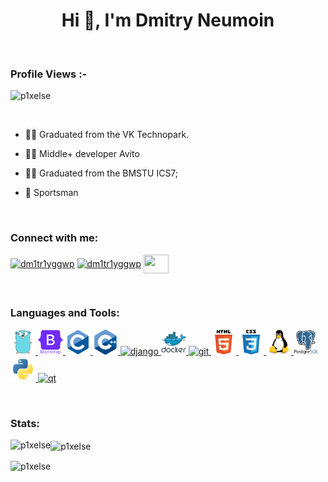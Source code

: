 <h1 align="center">Hi 👋, I'm Dmitry Neumoin</h1>

<br>

<p align="right">
  <h3>Profile Views :-</h3> <img
    src="https://komarev.com/ghpvc/?username=p1xelse&label=Profile%20views&color=0e75b6&style=flat" alt="p1xelse" />
</p>

<br>

- :student: Graduated from the VK Technopark.

- :technologist: Middle+ developer Avito

- :student: Graduated from the BMSTU ICS7;

- :muscle: Sportsman


<br>

<h3 align="left">Connect with me:</h3>
<p align="left">
  <a href="https://www.instagram.com/dm1tr1yggwp" target="blank"><img align="center"
      src="https://raw.githubusercontent.com/rahuldkjain/github-profile-readme-generator/master/src/images/icons/Social/instagram.svg"
      alt="dm1tr1yggwp" height="30" width="40" /></a>
  <a href="https://vk.com/dmitryggwp" target="blank"><img align="center"
      src="https://raw.githubusercontent.com/rahuldkjain/github-profile-readme-generator/master/src/images/icons/Social/vk.svg"
      alt="dm1tr1yggwp" height="30" width="40" /></a>
  <a href="https://t.me/p1xelunreal" target="blank"><img align="center"
      src="https://www.svgrepo.com/show/303292/telegram-logo.svg" height="30" width="40" /></a>

</p>

<br>

<h3 align="left">Languages and Tools:</h3>

<p align="left">
  <a href="https://golang.org" target="_blank"> <img src="https://raw.githubusercontent.com/devicons/devicon/master/icons/go/go-original.svg" alt="go"      width="40" height="40"/>
  <a href="https://getbootstrap.com" target="_blank" rel="noreferrer"> <img
      src="https://raw.githubusercontent.com/devicons/devicon/master/icons/bootstrap/bootstrap-plain-wordmark.svg"
      alt="bootstrap" width="40" height="40" /> </a> <a href="https://www.cprogramming.com/" target="_blank"
    rel="noreferrer"> <img src="https://raw.githubusercontent.com/devicons/devicon/master/icons/c/c-original.svg"
      alt="c" width="40" height="40" /> </a> <a href="https://www.w3schools.com/cpp/" target="_blank" rel="noreferrer">
    <img src="https://raw.githubusercontent.com/devicons/devicon/master/icons/cplusplus/cplusplus-original.svg"
      alt="cplusplus" width="40" height="40" /> </a> <a href="https://www.djangoproject.com/" target="_blank"
    rel="noreferrer"> <img
      src="https://www.svgrepo.com/show/305963/django.svg" alt="django"
      width="40" height="40" /> </a> <a href="https://www.docker.com/" target="_blank" rel="noreferrer"> <img
      src="https://raw.githubusercontent.com/devicons/devicon/master/icons/docker/docker-original-wordmark.svg"
      alt="docker" width="40" height="40" /> </a> <a href="https://git-scm.com/" target="_blank" rel="noreferrer">
    <img src="https://www.vectorlogo.zone/logos/git-scm/git-scm-icon.svg" alt="git" width="40" height="40" /> </a>
  <a href="https://www.w3.org/html/" target="_blank" rel="noreferrer"> <img
      src="https://raw.githubusercontent.com/devicons/devicon/master/icons/html5/html5-original-wordmark.svg"
      alt="html5" width="40" height="40" /> </a> 
      <a href="https://www.w3schools.com/css/" target="_blank"> <img src="https://raw.githubusercontent.com/devicons/devicon/master/icons/css3/css3-original-wordmark.svg" alt="css3" width="40" height="40"/> </a>
      <a href="https://www.linux.org/" target="_blank" rel="noreferrer"> <img
      src="https://raw.githubusercontent.com/devicons/devicon/master/icons/linux/linux-original.svg" alt="linux"
      width="40" height="40" /> </a> <a href="https://www.postgresql.org" target="_blank" rel="noreferrer"> <img
      src="https://raw.githubusercontent.com/devicons/devicon/master/icons/postgresql/postgresql-original-wordmark.svg"
      alt="postgresql" width="40" height="40" /> </a> <a href="https://www.python.org" target="_blank" rel="noreferrer">
    <img src="https://raw.githubusercontent.com/devicons/devicon/master/icons/python/python-original.svg" alt="python"
      width="40" height="40" /> </a> <a href="https://www.qt.io/" target="_blank" rel="noreferrer">
    <img src="https://upload.wikimedia.org/wikipedia/commons/0/0b/Qt_logo_2016.svg" alt="qt" width="40" height="40" />
  </a> </p>


<br>
<h3 align="left">Stats:</h3>
<p><img align="center" src="https://github-readme-stats.vercel.app/api?username=p1xelse&show_icons=true&locale=en" alt="p1xelse" />
&nbsp;<img align="left" src="https://github-readme-stats.vercel.app/api/top-langs?username=p1xelse&show_icons=true&locale=en&layout=compact" alt="p1xelse" />
</p>

<p><img align="center" src="https://github-readme-streak-stats.herokuapp.com/?user=p1xelse&" alt="p1xelse" /></p>

